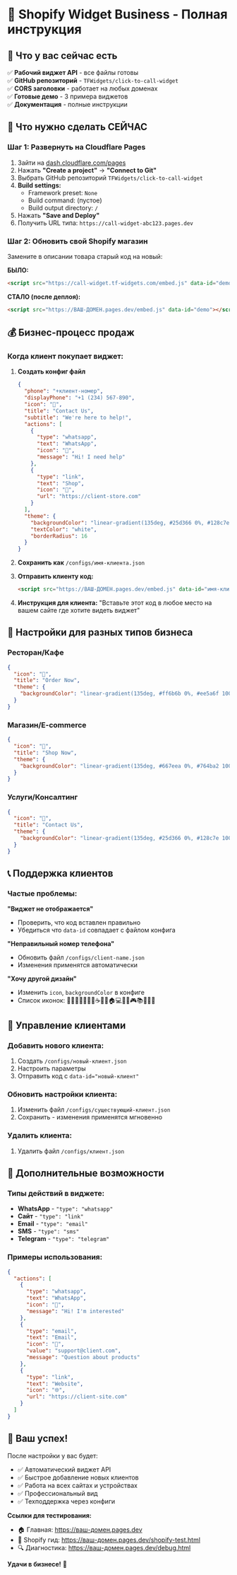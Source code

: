 # 🛒 Shopify Widget Business - Полная инструкция

## 🎯 Что у вас сейчас есть

✅ **Рабочий виджет API** - все файлы готовы  
✅ **GitHub репозиторий** - `TFWidgets/click-to-call-widget`  
✅ **CORS заголовки** - работает на любых доменах  
✅ **Готовые демо** - 3 примера виджетов  
✅ **Документация** - полные инструкции  

## 🚀 Что нужно сделать СЕЙЧАС

### Шаг 1: Развернуть на Cloudflare Pages
1. Зайти на [dash.cloudflare.com/pages](https://dash.cloudflare.com/pages)
2. Нажать **"Create a project"** → **"Connect to Git"**  
3. Выбрать GitHub репозиторий `TFWidgets/click-to-call-widget`
4. **Build settings:**
   - Framework preset: `None`
   - Build command: (пустое)
   - Build output directory: `/`
5. Нажать **"Save and Deploy"**
6. Получить URL типа: `https://call-widget-abc123.pages.dev`

### Шаг 2: Обновить свой Shopify магазин
Замените в описании товара старый код на новый:

**БЫЛО:**
```html
<script src="https://call-widget.tf-widgets.com/embed.js" data-id="demo"></script>
```

**СТАЛО (после деплоя):**
```html
<script src="https://ВАШ-ДОМЕН.pages.dev/embed.js" data-id="demo"></script>
```

## 💰 Бизнес-процесс продаж

### Когда клиент покупает виджет:

1. **Создать конфиг файл**
   ```json
   {
     "phone": "+клиент-номер",
     "displayPhone": "+1 (234) 567-890",
     "icon": "🛒",
     "title": "Contact Us", 
     "subtitle": "We're here to help!",
     "actions": [
       {
         "type": "whatsapp",
         "text": "WhatsApp",
         "icon": "💬",
         "message": "Hi! I need help"
       },
       {
         "type": "link",
         "text": "Shop", 
         "icon": "🛒",
         "url": "https://client-store.com"
       }
     ],
     "theme": {
       "backgroundColor": "linear-gradient(135deg, #25d366 0%, #128c7e 100%)",
       "textColor": "white",
       "borderRadius": 16
     }
   }
   ```

2. **Сохранить как** `/configs/имя-клиента.json`

3. **Отправить клиенту код:**
   ```html
   <script src="https://ВАШ-ДОМЕН.pages.dev/embed.js" data-id="имя-клиента"></script>
   ```

4. **Инструкция для клиента:**
   "Вставьте этот код в любое место на вашем сайте где хотите видеть виджет"

## 🎨 Настройки для разных типов бизнеса

### Ресторан/Кафе
```json
{
  "icon": "🍕",
  "title": "Order Now",
  "theme": {
    "backgroundColor": "linear-gradient(135deg, #ff6b6b 0%, #ee5a6f 100%)"
  }
}
```

### Магазин/E-commerce  
```json
{
  "icon": "🛒", 
  "title": "Shop Now",
  "theme": {
    "backgroundColor": "linear-gradient(135deg, #667eea 0%, #764ba2 100%)"
  }
}
```

### Услуги/Консалтинг
```json
{
  "icon": "💼",
  "title": "Contact Us", 
  "theme": {
    "backgroundColor": "linear-gradient(135deg, #25d366 0%, #128c7e 100%)"
  }
}
```

## 📞 Поддержка клиентов

### Частые проблемы:

**"Виджет не отображается"**
- Проверить, что код вставлен правильно
- Убедиться что `data-id` совпадает с файлом конфига

**"Неправильный номер телефона"**
- Обновить файл `/configs/client-name.json`
- Изменения применятся автоматически

**"Хочу другой дизайн"**
- Изменить `icon`, `backgroundColor` в конфиге
- Список иконок: 🍕🛒🏢📞💼🏪🍔☕🏥🚗🏠💻📱🎵🎮📚👕💍🌟

## 🔧 Управление клиентами

### Добавить нового клиента:
1. Создать `/configs/новый-клиент.json` 
2. Настроить параметры
3. Отправить код с `data-id="новый-клиент"`

### Обновить настройки клиента:
1. Изменить файл `/configs/существующий-клиент.json`
2. Сохранить - изменения применятся мгновенно

### Удалить клиента:
1. Удалить файл `/configs/клиент.json`

## 💎 Дополнительные возможности

### Типы действий в виджете:
- **WhatsApp** - `"type": "whatsapp"` 
- **Сайт** - `"type": "link"`
- **Email** - `"type": "email"`
- **SMS** - `"type": "sms"`
- **Telegram** - `"type": "telegram"`

### Примеры использования:
```json
{
  "actions": [
    {
      "type": "whatsapp",
      "text": "WhatsApp", 
      "icon": "💬",
      "message": "Hi! I'm interested"
    },
    {
      "type": "email",
      "text": "Email",
      "icon": "📧", 
      "value": "support@client.com",
      "message": "Question about products"
    },
    {
      "type": "link",
      "text": "Website",
      "icon": "🌐",
      "url": "https://client-site.com"
    }
  ]
}
```

## 🎯 Ваш успех!

После настройки у вас будет:
- ✅ Автоматический виджет API
- ✅ Быстрое добавление новых клиентов  
- ✅ Работа на всех сайтах и устройствах
- ✅ Профессиональный вид
- ✅ Техподдержка через конфиги

**Ссылки для тестирования:**
- 🏠 Главная: https://ваш-домен.pages.dev
- 🛒 Shopify гид: https://ваш-домен.pages.dev/shopify-test.html  
- 🔍 Диагностика: https://ваш-домен.pages.dev/debug.html

**Удачи в бизнесе!** 🚀